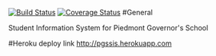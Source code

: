 [![Build Status](https://travis-ci.org/jmabry111/rubysis.png?branch=master)](https://travis-ci.org/jmabry111/rubysis)
[![Coverage Status](https://coveralls.io/repos/jmabry111/rubysis/badge.png?branch=master)](https://coveralls.io/r/jmabry111/rubysis)
#General 

Student Information System for Piedmont Governor's School

#Heroku deploy link
http://pgssis.herokuapp.com